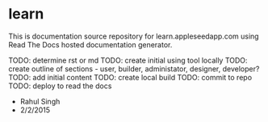# learn
This is documentation source repository for learn.appleseedapp.com using Read The Docs hosted documentation generator. 


TODO: determine rst or md
TODO: create initial using tool locally
TODO: create outline of sections - user, builder, administator, designer, developer?
TODO: add initial content 
TODO: create local build
TODO: commit to repo 
TODO: deploy to read the docs 

- Rahul Singh
- 2/2/2015

